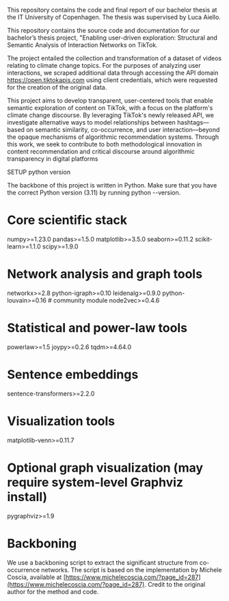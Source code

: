 This repository contains the code and final report of our bachelor thesis at the IT University of Copenhagen. The thesis was supervised by Luca Aiello.


This repository contains the source code and documentation for our bachelor’s thesis project, "Enabling user-driven exploration: Structural and Semantic Analysis of
Interaction Networks on TikTok. 

The project entailed the collection and transformation of a dataset of videos relating to climate change topics. For the purposes of analyzing user interactions, we scraped additional data through accessing the API domain
https://open.tiktokapis.com using client credentials, which were requested for the creation of the
original data.

This project aims to develop transparent, user-centered tools that enable semantic exploration of content on TikTok, with a focus on the platform's climate change discourse. By leveraging TikTok's newly released API, we investigate alternative ways to model relationships between hashtags—based on semantic similarity, co-occurrence, and user interaction—beyond the opaque mechanisms of algorithmic recommendation systems.
Through this work, we seek to contribute to both methodological innovation in content recommendation and critical discourse around algorithmic transparency in digital platforms

SETUP
python version

The backbone of this project is written in Python. Make sure that you have the correct Python version (3.11) by running python --version.

# Core scientific stack
numpy>=1.23.0
pandas>=1.5.0
matplotlib>=3.5.0
seaborn>=0.11.2
scikit-learn>=1.1.0
scipy>=1.9.0

# Network analysis and graph tools
networkx>=2.8
python-igraph>=0.10
leidenalg>=0.9.0
python-louvain>=0.16  # community module
node2vec>=0.4.6

# Statistical and power-law tools
powerlaw>=1.5
joypy>=0.2.6
tqdm>=4.64.0

# Sentence embeddings
sentence-transformers>=2.2.0

# Visualization tools
matplotlib-venn>=0.11.7

# Optional graph visualization (may require system-level Graphviz install)
pygraphviz>=1.9

# Backboning
We use a backboning script to extract the significant structure from co-occurrence networks. The script is based on the implementation by Michele Coscia, available at [https://www.michelecoscia.com/?page_id=287](https://www.michelecoscia.com/?page_id=287). Credit to the original author for the method and code.
